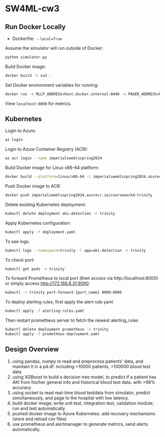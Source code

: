 
# SW4ML-cw3

## Run Docker Locally
* Dockerfile: `--local=True`

Assume the simulator will run outside of Docker:
```bash
python simulator.py
```

Build Docker image:
```bash
docker build -t cw3 .
```

Set Docker environment variables for running:
```bash
docker run -e MLLP_ADDRESS=host.docker.internal:8440 -e PAGER_ADDRESS=host.docker.internal:8441 -p 8000:8000 cw3
```

View `localhost:8000` for metrics.

## Kubernetes
Login to Azure:
```bash
az login
```

Login to Azure Container Registry (ACR):
```bash
az acr login --name imperialswemlsspring2024
```

Build Docker image for Linux x86-64 platform:
```bash
docker build --platform=linux/x86-64 -t imperialswemlsspring2024.azurecr.io/coursework4-trinity .
```

Push Docker image to ACR:
```bash
docker push imperialswemlsspring2024.azurecr.io/coursework4-trinity
```

Delete existing Kubernetes deployment:
```bash
kubectl delete deployment aki-detection -n trinity
```

Apply Kubernetes configuration:
```bash
kubectl apply -f deployment.yaml
```

To see logs:
```bash
kubectl logs --namespace=trinity -l app=aki-detection -n trinity
```

To check port:
```bash
kubectl get pods -n trinity
```

To forward Prometheus to local port (then access via http://localhost:8000) or simply access http://172.166.8.31:9090:
```bash
kubectl -n trinity port-forward {port_name} 8000:8000
```

To deploy alerting rules, first apply the alert rule yaml
```bash
kubectl apply -f alerting-rules.yaml
```
Then restart prometheus server to fetch the newest alerting_rules
```bash
kubectl delete deployment prometheus -n trinity
kubectl apply -f prometheus-deployment.yaml
```

## Design Overview
1. using pandas, numpy to read and preprocess patients' data, and maintain it in a pd.df. including >10000 patients, >100000 blood test data
2. using XGBoost to build a decision tree model, to predict if a patient has AKI from his/her general info and historical blood test data. with >98% accuracy
3. using socket to read real-time blood testdata from simulator, predict simultaneously, and page to the hospital with low latency.
4. build docker image; write unit test, integration test, validation module; run and test automatically.
5. pushed docker image to Azure Kubernetes. add recovery mechanisms (store and reload csv files)
6. use prometheus and alertmanager to generate metrics, send alerts automatically. 
